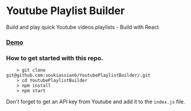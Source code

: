 # Youtube Playlist Builder

Build and play quick Youtube videos playlists - Build with React

### [Demo](https://youtubeplaylistbuilder.herokuapp.com)

### How to get started with this repo.

```
	> git clone git@github.com:soukiassianb/YoutubePlaylistBuilder/.git
	> cd YoutubePlaylistBuilder
	> npm install
	> npm start
```

Don't forget to get an API key from Youtube and add it to the `index.js` file.
